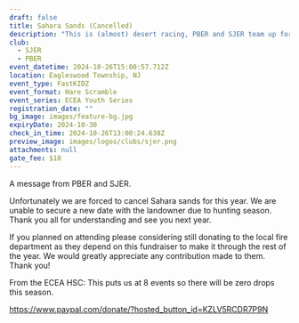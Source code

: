 ```yaml
---
draft: false
title: Sahara Sands (Cancelled)
description: "This is (almost) desert racing, PBER and SJER team up for great trails "
club:
  - SJER
  - PBER
event_datetime: 2024-10-26T15:00:57.712Z
location: Eagleswood Township, NJ
event_type: FastKIDZ
event_format: Hare Scramble
event_series: ECEA Youth Series
registration_date: ""
bg_image: images/feature-bg.jpg
expiryDate: 2024-10-30
check_in_time: 2024-10-26T13:00:24.638Z
preview_image: images/logos/clubs/sjer.png
attachments: null
gate_fee: $10
---
```

A message from PBER and SJER.

Unfortunately we are forced to cancel Sahara sands for this year. We are unable to secure a new date with the landowner due to hunting season. Thank you all for understanding and see you next year.

If you planned on attending please considering still donating to the local fire department as they depend on this fundraiser to make it through the rest of the year. We would greatly appreciate any contribution made to them. Thank you!

From the ECEA HSC: This puts us at 8 events so there will be zero drops this season.

https://www.paypal.com/donate/?hosted_button_id=KZLV5RCDR7P9N